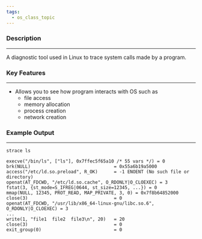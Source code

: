```yaml
---
tags:
  - os_class_topic
---
```

### Description
---
A diagnostic tool used in Linux to trace system calls made by a program. 

### Key Features
---
- Allows you to see how program interacts with OS such as 
	- file access
	- memory allocation
	- process creation 
	- network creation

### Example Output
---
```
strace ls 
```

```
execve("/bin/ls", ["ls"], 0x7ffec5f65a10 /* 55 vars */) = 0
brk(NULL)                               = 0x55a6b19a5000
access("/etc/ld.so.preload", R_OK)      = -1 ENOENT (No such file or directory)
openat(AT_FDCWD, "/etc/ld.so.cache", O_RDONLY|O_CLOEXEC) = 3
fstat(3, {st_mode=S_IFREG|0644, st_size=12345, ...}) = 0
mmap(NULL, 12345, PROT_READ, MAP_PRIVATE, 3, 0) = 0x7f8b64852000
close(3)                                = 0
openat(AT_FDCWD, "/usr/lib/x86_64-linux-gnu/libc.so.6", O_RDONLY|O_CLOEXEC) = 3
...
write(1, "file1  file2  file3\n", 20)   = 20
close(3)                                = 0
exit_group(0)                           = 0

```
